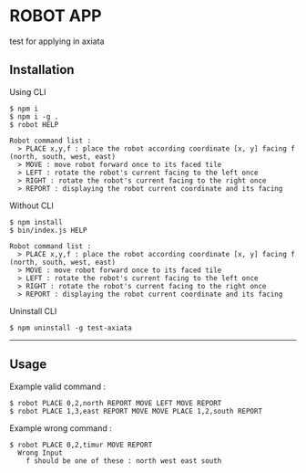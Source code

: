# ROBOT APP

test for applying in axiata

## Installation

Using CLI 

```
$ npm i
$ npm i -g .
$ robot HELP

Robot command list :
  > PLACE x,y,f : place the robot according coordinate [x, y] facing f (north, south, west, east)
  > MOVE : move robot forward once to its faced tile
  > LEFT : rotate the robot's current facing to the left once
  > RIGHT : rotate the robot's current facing to the right once
  > REPORT : displaying the robot current coordinate and its facing
```
Without CLI
```
$ npm install
$ bin/index.js HELP

Robot command list :
  > PLACE x,y,f : place the robot according coordinate [x, y] facing f (north, south, west, east)
  > MOVE : move robot forward once to its faced tile
  > LEFT : rotate the robot's current facing to the left once
  > RIGHT : rotate the robot's current facing to the right once
  > REPORT : displaying the robot current coordinate and its facing

```



Uninstall CLI
```
$ npm uninstall -g test-axiata
```
---
## Usage

Example valid command :
```
$ robot PLACE 0,2,north REPORT MOVE LEFT MOVE REPORT
$ robot PLACE 1,3,east REPORT MOVE MOVE PLACE 1,2,south REPORT
```

Example wrong command :
```
$ robot PLACE 0,2,timur MOVE REPORT
  Wrong Input
    f should be one of these : north west east south
```
